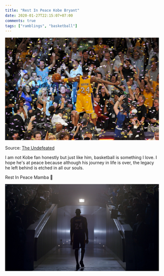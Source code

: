 ```yaml
---
title: "Rest In Peace Kobe Bryant"
date: 2020-01-27T22:15:07+07:00
comments: true
tags: ["ramblings", "basketball"]
---
```


![](./theundefeated-kobe-bryant.pg)

Source: [The Undefeated](https://theundefeated.com/features/kobe-vs-kobe-bryant-lakers-numbers-8-and-24-jersey-retirement/)

I am not Kobe fan honestly but just like him, basketball is something I love. I hope he's at peace because although his journey in life is over, the legacy he left behind is etched in all our souls.

Rest In Peace Mamba :basketball:

![](./kobe.jpg)
